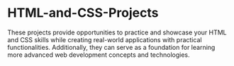 # HTML-and-CSS-Projects
These projects provide opportunities to practice and showcase your HTML and CSS skills while creating real-world applications with practical functionalities. Additionally, they can serve as a foundation for learning more advanced web development concepts and technologies.
